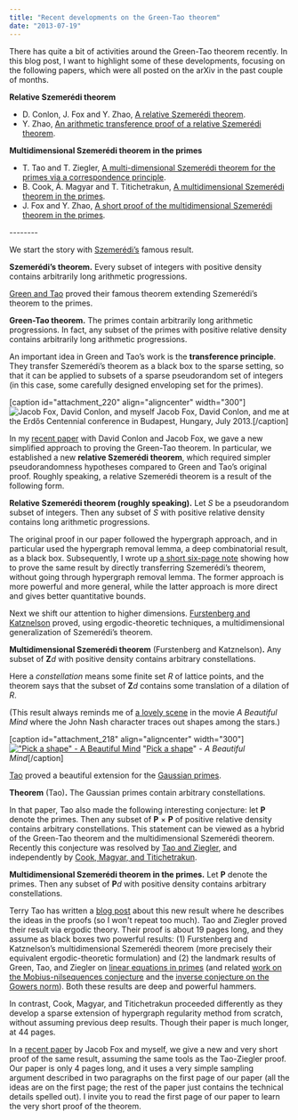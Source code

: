 ```yaml
---
title: "Recent developments on the Green-Tao theorem"
date: "2013-07-19"
---
```


There has quite a bit of activities around the Green-Tao theorem recently. In this blog post, I want to highlight some of these developments, focusing on the following papers, which were all posted on the arXiv in the past couple of months.

**Relative Szemerédi theorem**

- D. Conlon, J. Fox and Y. Zhao, [A relative Szemerédi theorem](http://arxiv.org/abs/1305.5440).
- Y. Zhao, [An arithmetic transference proof of a relative Szemerédi theorem](http://arxiv.org/abs/1307.4959).

**Multidimensional Szemerédi theorem in the primes**

- T. Tao and T. Ziegler, [A multi-dimensional Szemerédi theorem for the primes via a correspondence principle](http://arxiv.org/abs/1306.2886).
- B. Cook, Á. Magyar and T. Titichetrakun, [A multidimensional Szemerédi theorem in the primes](http://arxiv.org/abs/1306.3025).
- J. Fox and Y. Zhao, [A short proof of the multidimensional Szemerédi theorem in the primes](http://arxiv.org/abs/1307.4679).

\--------

We start the story with [Szemerédi’s](http://www.ams.org/mathscinet-getitem?mr=369312) famous result.

**Szemerédi’s theorem.** Every subset of integers with positive density contains arbitrarily long arithmetic progressions.

[Green and Tao](http://doi.org/10.4007/annals.2008.167.481) proved their famous theorem extending Szemerédi’s theorem to the primes.

**Green-Tao theorem.** The primes contain arbitrarily long arithmetic progressions. In fact, any subset of the primes with positive relative density contains arbitrarily long arithmetic progressions.

An important idea in Green and Tao’s work is the **transference principle**. They transfer Szemerédi’s theorem as a black box to the sparse setting, so that it can be applied to subsets of a sparse pseudorandom set of integers (in this case, some carefully designed enveloping set for the primes).

\[caption id="attachment\_220" align="aligncenter" width="300"\]![Jacob Fox, David Conlon, and myself](http://yufeizhao.files.wordpress.com/2013/07/conlonfoxzhao1.jpg?w=300) Jacob Fox, David Conlon, and me at the Erdős Centennial conference in Budapest, Hungary, July 2013.\[/caption\]

In my [recent paper](http://arxiv.org/abs/1305.5440) with David Conlon and Jacob Fox, we gave a new simplified approach to proving the Green-Tao theorem. In particular, we established a new **relative Szemerédi theorem**, which required simpler pseudorandomness hypotheses compared to Green and Tao’s original proof. Roughly speaking, a relative Szemerédi theorem is a result of the following form.

**Relative Szemerédi theorem (roughly speaking).** Let _S_ be a pseudorandom subset of integers. Then any subset of _S_ with positive relative density contains long arithmetic progressions.

The original proof in our paper followed the hypergraph approach, and in particular used the hypergraph removal lemma, a deep combinatorial result, as a black box. Subsequently, I wrote up [a short six-page note](http://arxiv.org/abs/1307.4959) showing how to prove the same result by directly transferring Szemerédi’s theorem, without going through hypergraph removal lemma. The former approach is more powerful and more general, while the latter approach is more direct and gives better quantitative bounds.

Next we shift our attention to higher dimensions. [Furstenberg and Katznelson](http://www.ams.org/mathscinet-getitem?mr=531279) proved, using ergodic-theoretic techniques, a multidimensional generalization of Szemerédi’s theorem.

**Multidimensional Szemerédi theorem** (Furstenberg and Katznelson)**.** Any subset of **Z**_d_ with positive density contains arbitrary constellations.

Here a _constellation_ means some finite set _R_ of lattice points, and the theorem says that the subset of **Z**_d_ contains some translation of a dilation of _R_.

(This result always reminds me of [a lovely scene](http://www.youtube.com/watch?v=9aSB6h4S75k) in the movie _A Beautiful Mind_ where the John Nash character traces out shapes among the stars.)

\[caption id="attachment\_218" align="aligncenter" width="300"\][!["Pick a shape" - A Beautiful Mind](http://yufeizhao.files.wordpress.com/2013/07/beautifulmind.jpg?w=300)](http://www.youtube.com/watch?v=9aSB6h4S75k) "[Pick a shape](http://www.youtube.com/watch?v=9aSB6h4S75k)" - _A Beautiful Mind_\[/caption\]

[Tao](http://www.ams.org/mathscinet-getitem?mr=2279549) proved a beautiful extension for the [Gaussian primes](http://mathworld.wolfram.com/GaussianPrime.html).

**Theorem** (Tao)**.** The Gaussian primes contain arbitrary constellations.

In that paper, Tao also made the following interesting conjecture: let **P** denote the primes. Then any subset of **P** × **P** of positive relative density contains arbitrary constellations. This statement can be viewed as a hybrid of the Green-Tao theorem and the multidimensional Szemerédi theorem. Recently this conjecture was resolved by [Tao and Ziegler](http://arxiv.org/abs/1306.2886), and independently by [Cook, Magyar, and Titichetrakun](http://arxiv.org/abs/1306.3025).

**Multidimensional Szemerédi theorem in the primes.** Let **P** denote the primes. Then any subset of **P**_d_ with positive density contains arbitrary constellations.

Terry Tao has written a [blog post](https://terrytao.wordpress.com/2013/06/13/a-multi-dimensional-szemeredi-theorem-for-the-primes-via-a-correspondence-principle/) about this new result where he describes the ideas in the proofs (so I won't repeat too much). Tao and Ziegler proved their result via ergodic theory. Their proof is about 19 pages long, and they assume as black boxes two powerful results: (1) Furstenberg and Katznelson’s multidimensional Szemerédi theorem (more precisely their equivalent ergodic-theoretic formulation) and (2) the landmark results of Green, Tao, and Ziegler on [linear equations in primes](http://www.ams.org/mathscinet-getitem?mr=2680398) (and related [work on the Mobius-nilsequences conjecture](http://www.ams.org/mathscinet-getitem?mr=2877066) and the [inverse conjecture on the Gowers norm](http://www.ams.org/mathscinet-getitem?mr=2950773)). Both these results are deep and powerful hammers.

In contrast, Cook, Magyar, and Titichetrakun proceeded differently as they develop a sparse extension of hypergraph regularity method from scratch, without assuming previous deep results. Though their paper is much longer, at 44 pages.

In a [recent paper](http://arxiv.org/abs/1307.4679) by Jacob Fox and myself, we give a new and very short proof of the same result, assuming the same tools as the Tao-Ziegler proof. Our paper is only 4 pages long, and it uses a very simple sampling argument described in two paragraphs on the first page of our paper (all the ideas are on the first page; the rest of the paper just contains the technical details spelled out). I invite you to read the first page of our paper to learn the very short proof of the theorem.
